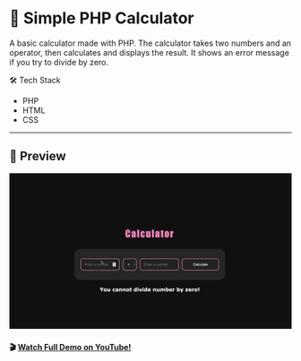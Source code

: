 # 🧮 Simple PHP Calculator

A basic calculator made with PHP. The calculator takes two numbers and an operator, then calculates and displays the result. It shows an error message if you try to divide by zero. 

🛠️ Tech Stack
- PHP
- HTML 
- CSS

---

## 🚀 Preview

  <img 
    src="gifPhpCalculator.gif" 
  />

#### 🎬 [Watch Full Demo on YouTube!](https://www.youtube.com/watch?v=xv25Mg1D82U)



